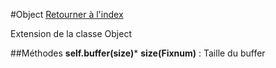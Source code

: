 #Object
[Retourner à l'index](README.md)

Extension de la classe Object

##Méthodes
**self.buffer(size)***    **size(Fixnum)** : Taille du buffer


